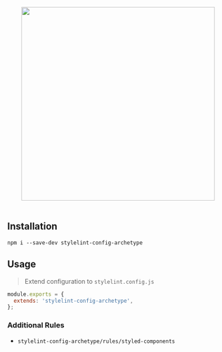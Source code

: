 <br />

<div align="center">
  <a href="https://stylelint.io/">
    <img src="https://i.ibb.co/VBnn16P/stylelint-config-archetype.png" width="440" />
  </a>
</div>

<br />

## Installation

```
npm i --save-dev stylelint-config-archetype
```

## Usage

> Extend configuration to `stylelint.config.js`

```js
module.exports = {
  extends: 'stylelint-config-archetype',
};
```

### Additional Rules

- `stylelint-config-archetype/rules/styled-components`
